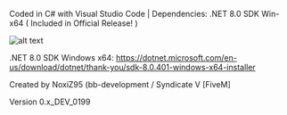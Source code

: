 Coded in C# with Visual Studio Code | Dependencies: .NET 8.0 SDK Win-x64 ( Included in Official Release! )

![alt text](https://r2.fivemanage.com/sCsmI163imrqSgUxWLkCz/images/.net8logo.png)

.NET 8.0 SDK Windows x64: https://dotnet.microsoft.com/en-us/download/dotnet/thank-you/sdk-8.0.401-windows-x64-installer

Created by NoxiZ95 (bb-development / Syndicate V [FiveM]

Version 0.x_DEV_0199
